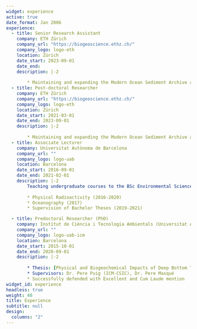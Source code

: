 ```yaml
---
widget: experience
active: true
date_format: Jan 2006
experience:
  - title: Senior Research Assistant
    company: ETH Zürich
    company_url: "https://biogeoscience.ethz.ch/"
    company_logo: logo-eth
    location: Zürich
    date_start: 2023-09-01
    date_end: 
    description: |-2
          
        * Maintaining and expanding the Modern Ocean Sediment Archive and Inventory of Carbon ([MOSAIC](http://mosaic.ethz.ch/))        
  - title: Post-doctoral Researcher
    company: ETH Zürich
    company_url: "https://biogeoscience.ethz.ch/"
    company_logo: logo-eth
    location: Zürich
    date_start: 2021-03-01
    date_end: 2023-09-01
    description: |-2
          
        * Maintaining and expanding the Modern Ocean Sediment Archive and Inventory of Carbon ([MOSAIC](http://mosaic.ethz.ch/))        
  - title: Associate Lecturer
    company: Universitat Autònoma de Barcelona
    company_url: ""
    company_logo: logo-uab
    location: Barcelona
    date_start: 2016-09-01
    date_end: 2021-02-01
    description: |-2
        Teaching undergraduate courses to the BSc Environmental Sciences:
        
        * Physical Radioactivity (2016-2020)
        * Oceanography (2017)
        * Supervision of Bachelor Theses (2019-2021)

  - title: Predoctoral Researcher (PhD)
    company: Institut de Ciència i Tecnologia Ambientals (Universitat Autònoma de Barcelona) and Institut de Ciències del Mar (ICM-CSIC)
    company_url: ""
    company_logo: logo-uab-icm
    location: Barcelona
    date_start: 2015-10-01
    date_end: 2020-09-01
    description: |-2
        
        * Thesis: [Physical and Biogeochemical Impacts of Deep Bottom Trawling in Sedimentary Environments of the Western Mediterranean](https://digital.csic.es/bitstream/10261/234117/1/Paradis_Thesis_2020.pdf)
        * Supervisors: Dr. Pere Puig (ICM-CSIC), Dr. Pere Masqué
        * Successfully defended with Excellent and Cum Laude mention
widget_id: experience
headless: true
weight: 40
title: Experience
subtitle: null
design:
  columns: "2"
---
```

